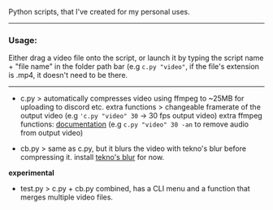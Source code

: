 Python scripts, that I've created for my personal uses.

---

### __Usage:__

Either drag a video file onto the script, or launch it by typing the script name + "file name" in the folder path bar (e.g `c.py "video"`,
if the file's extension is .mp4, it doesn't need to be there.

---

- c.py > automatically compresses video using ffmpeg to ~25MB for uploading to discord etc.
         extra functions > changeable framerate of the output video (e.g `'c.py "video" 30` -> 30 fps output video)
                           extra ffmpeg functions: [documentation](https://ffmpeg.org/ffmpeg.html) (e.g `c.py "video" 30 -an` to remove audio from output video)
         
- cb.py > same as c.py, but it blurs the video with tekno's blur before compressing it.
          install [tekno's blur](https://github.com/f0e/blur/releases) for now.

__experimental__
- test.py > c.py + cb.py combined, has a CLI menu and a function that merges multiple video files.
  
